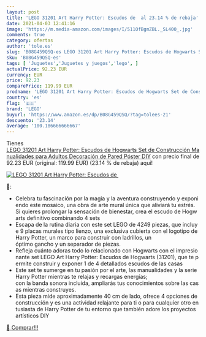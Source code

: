 ```yaml
---
layout: post
title: 'LEGO 31201 Art Harry Potter: Escudos de  al 23.14 % de rebaja'
date: 2021-04-03 12:41:16
image: 'https://m.media-amazon.com/images/I/511OfBgmZBL._SL400_.jpg'
comments: true
category: ofertas
author: 'tole.es'
slug: 'B08G459QSQ-es LEGO 31201 Art Harry Potter: Escudos de Hogwarts Set de...'
sku: 'B08G459QSQ-es'
tags: [ 'Juguetes','Juguetes y juegos','lego', ]
actualPrice: 92.23 EUR
currency: EUR
price: 92.23
comparePrice: 119.99 EUR
prodname: 'LEGO 31201 Art Harry Potter: Escudos de Hogwarts Set de Construcción Manualidades para Adultos Decoración de Pared Póster DIY'
country: 'es'
flag: '🇪🇸'
brand: 'LEGO'
buyurl: 'https://www.amazon.es/dp/B08G459QSQ/?tag=tolees-21'
descuento: '23.14'
average: '100.186666666667'
---
```


Tienes [LEGO 31201 Art Harry Potter: Escudos de Hogwarts Set de Construcción Manualidades para Adultos Decoración de Pared Póster DIY](https://www.amazon.es/dp/B08G459QSQ/?tag=tolees-21) con precio final de  92.23 EUR (original: 119.99 EUR) (23.14 %  de rebaja) aqui!

[![LEGO 31201 Art Harry Potter: Escudos de ](https://m.media-amazon.com/images/I/511OfBgmZBL._SL400_.jpg)](https://www.amazon.es/dp/B08G459QSQ/?tag=tolees-21)

🔎:

- Celebra tu fascinación por la magia y la aventura construyendo y exponiendo este mosaico, una obra de arte mural única que aliviará tu estrés. Si quieres prolongar la sensación de bienestar, crea el escudo de Hogwarts definitivo combinando 4 sets
- Escapa de la rutina diaria con este set LEGO de 4249 piezas, que incluye 9 placas murales tipo lienzo, una exclusiva cubierta con el logotipo de Harry Potter, un marco para construir con ladrillos, un óptimo gancho y un separador de piezas.
- Refleja cuánto adoras todo lo relacionado con Hogwarts con el impresionante set LEGO Art Harry Potter: Escudos de Hogwarts (31201), que te permite construir y exponer 1 de 4 detallados escudos de las casas
- Este set te sumerge en tu pasión por el arte, las manualidades y la serie Harry Potter mientras te relajas y recargas energías; con la banda sonora incluida, ampliarás tus conocimientos sobre las casas mientras construyes.
- Esta pieza mide aproximadamente 40 cm de lado, ofrece 4 opciones de construcción y es una actividad relajante para ti o para cualquier otro entusiasta de Harry Potter de tu entorno que también adore los proyectos artísticos DIY

[🛒 Comprar!!!](https://www.amazon.es/dp/B08G459QSQ/?tag=tolees-21)
